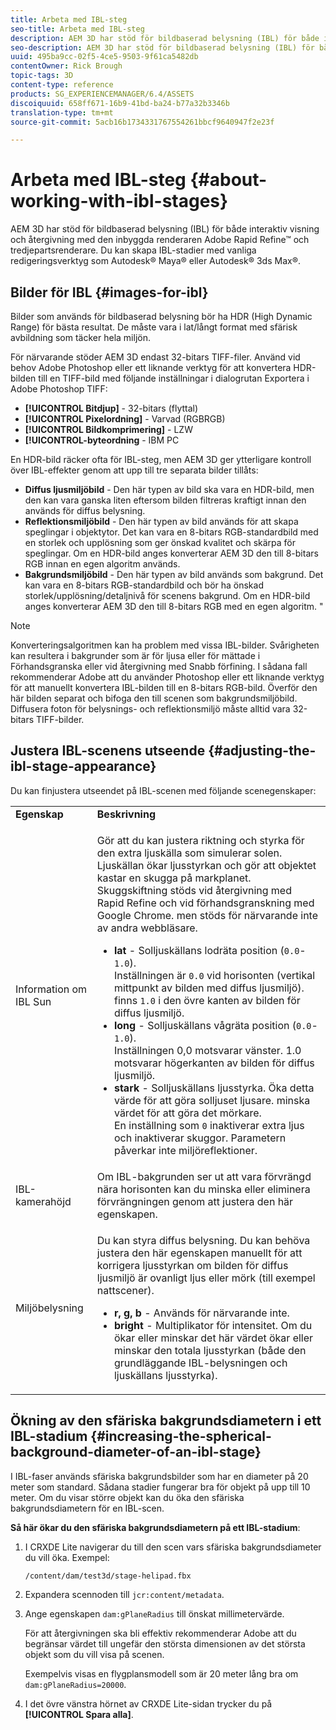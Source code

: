 ```yaml
---
title: Arbeta med IBL-steg
seo-title: Arbeta med IBL-steg
description: AEM 3D har stöd för bildbaserad belysning (IBL) för både interaktiv visning och återgivning med den inbyggda renderaren Adobe Rapid Refine™ och tredjepartsrenderare.
seo-description: AEM 3D har stöd för bildbaserad belysning (IBL) för både interaktiv visning och återgivning med den inbyggda renderaren Adobe Rapid Refine™ och tredjepartsrenderare.
uuid: 495ba9cc-02f5-4ce5-9503-9f61ca5482db
contentOwner: Rick Brough
topic-tags: 3D
content-type: reference
products: SG_EXPERIENCEMANAGER/6.4/ASSETS
discoiquuid: 658ff671-16b9-41bd-ba24-b77a32b3346b
translation-type: tm+mt
source-git-commit: 5acb16b1734331767554261bbcf9640947f2e23f

---
```



# Arbeta med IBL-steg {#about-working-with-ibl-stages}

AEM 3D har stöd för bildbaserad belysning (IBL) för både interaktiv visning och återgivning med den inbyggda renderaren Adobe Rapid Refine™ och tredjepartsrenderare. Du kan skapa IBL-stadier med vanliga redigeringsverktyg som Autodesk® Maya® eller Autodesk® 3ds Max®.

## Bilder för IBL {#images-for-ibl}

Bilder som används för bildbaserad belysning bör ha HDR (High Dynamic Range) för bästa resultat. De måste vara i lat/långt format med sfärisk avbildning som täcker hela miljön.

För närvarande stöder AEM 3D endast 32-bitars TIFF-filer. Använd vid behov Adobe Photoshop eller ett liknande verktyg för att konvertera HDR-bilden till en TIFF-bild med följande inställningar i dialogrutan Exportera i Adobe Photoshop TIFF:

* **[!UICONTROL Bitdjup]** - 32-bitars (flyttal)
* **[!UICONTROL Pixelordning]** - Varvad (RGBRGB)
* **[!UICONTROL Bildkomprimering]** - LZW
* **[!UICONTROL-byteordning** - IBM PC

En HDR-bild räcker ofta för IBL-steg, men AEM 3D ger ytterligare kontroll över IBL-effekter genom att upp till tre separata bilder tillåts:

* **Diffus ljusmiljöbild** - Den här typen av bild ska vara en HDR-bild, men den kan vara ganska liten eftersom bilden filtreras kraftigt innan den används för diffus belysning.
* **Reflektionsmiljöbild** - Den här typen av bild används för att skapa speglingar i objektytor. Det kan vara en 8-bitars RGB-standardbild med en storlek och upplösning som ger önskad kvalitet och skärpa för speglingar. Om en HDR-bild anges konverterar AEM 3D den till 8-bitars RGB innan en egen algoritm används.
* **Bakgrundsmiljöbild** - Den här typen av bild används som bakgrund. Det kan vara en 8-bitars RGB-standardbild och bör ha önskad storlek/upplösning/detaljnivå för scenens bakgrund. Om en HDR-bild anges konverterar AEM 3D den till 8-bitars RGB med en egen algoritm. &quot;

>[!NOTE]
>
>Konverteringsalgoritmen kan ha problem med vissa IBL-bilder. Svårigheten kan resultera i bakgrunder som är för ljusa eller för mättade i Förhandsgranska eller vid återgivning med Snabb förfining. I sådana fall rekommenderar Adobe att du använder Photoshop eller ett liknande verktyg för att manuellt konvertera IBL-bilden till en 8-bitars RGB-bild. Överför den här bilden separat och bifoga den till scenen som bakgrundsmiljöbild. Diffusera foton för belysnings- och reflektionsmiljö måste alltid vara 32-bitars TIFF-bilder.

## Justera IBL-scenens utseende {#adjusting-the-ibl-stage-appearance}

Du kan finjustera utseendet på IBL-scenen med följande scenegenskaper:

<table> 
 <tbody> 
  <tr> 
   <td><strong>Egenskap</strong><br /> </td> 
   <td><strong>Beskrivning</strong></td> 
  </tr> 
  <tr> 
   <td>Information om IBL Sun</td> 
   <td><p>Gör att du kan justera riktning och styrka för den extra ljuskälla som simulerar solen. <span class="diff-html-added">Ljuskällan ökar ljusstyrkan och gör att objektet kastar en skugga på markplanet. Skuggskiftning stöds vid återgivning med Rapid Refine och vid förhandsgranskning med Google Chrome. men stöds för närvarande inte av andra webbläsare.</span></p> 
    <ul> 
     <li><strong>lat</strong> - Solljuskällans lodräta position (<code>0.0</code>-<code>1.0</code>).<br /> Inställningen är <code>0.0</code> vid horisonten (vertikal mittpunkt av bilden med diffus ljusmiljö). finns <code>1.0</code> i den övre kanten av bilden för diffus ljusmiljö.</li> 
     <li><strong>long</strong> - Solljuskällans vågräta position (<code>0.0</code>-<code>1.0</code>).<br /> Inställningen 0,0 motsvarar vänster. 1.0 motsvarar högerkanten av bilden för diffus ljusmiljö.<br /> </li> 
     <li><strong>stark</strong> - Solljuskällans ljusstyrka. Öka detta värde för att göra solljuset ljusare. minska värdet för att göra det mörkare. <br /> En inställning som <code>0</code> inaktiverar extra ljus och inaktiverar skuggor. Parametern påverkar inte miljöreflektioner.<br /> </li> 
    </ul> </td> 
  </tr> 
  <tr> 
   <td>IBL-kamerahöjd</td> 
   <td>Om IBL-bakgrunden ser ut att vara förvrängd nära horisonten kan du minska eller eliminera förvrängningen genom att justera den här egenskapen. <br /> </td> 
  </tr> 
  <tr> 
   <td>Miljöbelysning</td> 
   <td><p><span class="diff-html-added">Du kan styra diffus belysning. Du kan behöva justera den här egenskapen manuellt för att korrigera ljusstyrkan om bilden för diffus ljusmiljö är ovanligt ljus eller mörk (till exempel nattscener).</span></p> 
    <ul> 
     <li><strong>r, g, b</strong> - Används för närvarande inte.</li> 
     <li><strong>bright</strong> - Multiplikator för <span class="diff-html-added">intensitet. Om du ökar eller minskar det här värdet ökar eller minskar den totala ljusstyrkan (både den grundläggande IBL-belysningen och ljuskällans ljusstyrka).</span></li> 
    </ul> </td> 
  </tr> 
 </tbody> 
</table>

## Ökning av den sfäriska bakgrundsdiametern i ett IBL-stadium {#increasing-the-spherical-background-diameter-of-an-ibl-stage}

I IBL-faser används sfäriska bakgrundsbilder som har en diameter på 20 meter som standard. Sådana stadier fungerar bra för objekt på upp till 10 meter. Om du visar större objekt kan du öka den sfäriska bakgrundsdiametern för en IBL-scen.

**Så här ökar du den sfäriska bakgrundsdiametern på ett IBL-stadium**:

1. I CRXDE Lite navigerar du till den scen vars sfäriska bakgrundsdiameter du vill öka. Exempel:

   `/content/dam/test3d/stage-helipad.fbx`

1. Expandera scennoden till `jcr:content/metadata`.
1. Ange egenskapen `dam:gPlaneRadius` till önskat millimetervärde.

   För att återgivningen ska bli effektiv rekommenderar Adobe att du begränsar värdet till ungefär den största dimensionen av det största objekt som du vill visa på scenen.

   Exempelvis visas en flygplansmodell som är 20 meter lång bra om `dam:gPlaneRadius=20000`.

1. I det övre vänstra hörnet av CRXDE Lite-sidan trycker du på **[!UICONTROL Spara alla]**.

